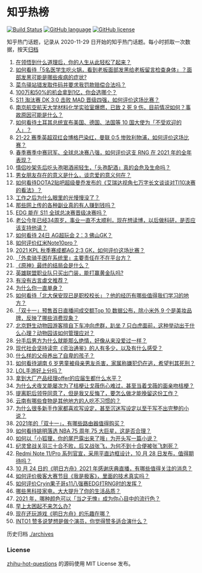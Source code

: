 # 知乎热榜
[![Build Status](https://github.com/ToWeLong/zhihu-hot-questions/workflows/CI/badge.svg)](https://github.com/ToWeLong/zhihu-hot-questions/actions)
[![GitHub language](https://img.shields.io/badge/language-golang-orange.svg)](https://golang.org/)
[![GitHub license](https://img.shields.io/github/license/ToWeLong/zhihu-hot-questions)](https://github.com/ToWeLong/zhihu-hot-questions/blob/main/LICENSE)

知乎热门话题，记录从 2020-11-29 日开始的知乎热门话题。每小时抓取一次数据，按天[归档](./archives)

<!-- BEGIN -->

1. [在领悟到什么道理后，你的人生从此轻松了起来？](https://www.zhihu.com/question/467881890)
1. [如何看待「5名医学生吃火锅，看到老板面部发黑给老板留言检查身体」？面部发黑可能是哪些疾病的症状?](https://www.zhihu.com/question/494004745)
1. [菜鸟驿站错发取件码并要求我罚款赔偿合法吗？](https://www.zhihu.com/question/452480144)
1. [100万和50%的机会拿到1亿，你会选哪个？](https://www.zhihu.com/question/58987559)
1. [S11 淘汰赛 DK 3:0 击败 MAD 晋级四强，如何评价这场比赛？](https://www.zhihu.com/question/494270228)
1. [南京航空航天大学材料化学实验室爆燃，已致 2 死 9 伤，目前情况如何？事故原因可能是什么？](https://www.zhihu.com/question/494272679)
1. [如何看待土耳其总统宣布美国、德国、法国等 10 国大使为「不受欢迎的人」？](https://www.zhihu.com/question/494197964)
1. [21-22 赛季英超双红会博格巴染红，曼联 0:5 惨败利物浦，如何评价这场比赛？](https://www.zhihu.com/question/494311142)
1. [春季赛季中赛冠军、全球总决赛八强，如何评价这支 RNG 在 2021 年的全年表现？](https://www.zhihu.com/question/494178468)
1. [情侣吵架先后吃头孢喝酒闹轻生，「头孢配酒」真的会危及生命吗？](https://www.zhihu.com/question/493904551)
1. [男女朋友存在的意义是什么，谈恋爱的意义何在？](https://www.zhihu.com/question/61467321)
1. [如何看待DOTA2贴吧超级曼乔发布的《艾瑞达视角七万字长文谈谈对TI10决赛的看法》？](https://www.zhihu.com/question/493991470)
1. [工作之后为什么眼里的光慢慢没了？](https://www.zhihu.com/question/487773577)
1. [那些网上传的各种副业真的有人赚到钱吗？](https://www.zhihu.com/question/440132708)
1. [EDG 能在 S11 全球总决赛晋级决赛吗？](https://www.zhihu.com/question/494177784)
1. [老公今年已经34周岁，事业一直不太顺利，现在想读博，以后做科研，是否应该支持他读？](https://www.zhihu.com/question/494041798)
1. [如何看待 24日 AG超玩会 2：3 佛山GK？](https://www.zhihu.com/question/494263564)
1. [如何评价红米Note10pro？](https://www.zhihu.com/question/461516679)
1. [2021 KPL 秋季赛成都AG 2:3  GK，如何评价这场比赛？](https://www.zhihu.com/question/494250308)
1. [「外卖骑手困在系统里」主要责任在不在平台方？](https://www.zhihu.com/question/492616357)
1. [《原神》最终的结局会是什么？](https://www.zhihu.com/question/481776328)
1. [英雄联盟职业队只买出门装，能打赢黄金队吗?](https://www.zhihu.com/question/481635969)
1. [有没有古言虐文推荐？](https://www.zhihu.com/question/481674081)
1. [为什么你一直单身？](https://www.zhihu.com/question/323752666)
1. [如何看待「北大保安现已是职校校长」？他的经历有哪些值得我们学习的地方？](https://www.zhihu.com/question/493822309)
1. [「双十一」预售首日直播间成交额Top 10 数据公布，除小米外 9 个是美妆品牌，反映了哪些消费现象？](https://www.zhihu.com/question/494032515)
1. [北京野生动物园游客擅自下车冲向虎群，趴坐 7 只白虎面前，这种举动出于什么心理？动物园该如何管理应对？](https://www.zhihu.com/question/494202611)
1. [分手后男方为什么就能那么绝情，好像从来没爱过一样？](https://www.zhihu.com/question/321500639)
1. [现代社会坚持读完《资治通鉴》的人有多少，以及有什么感受？](https://www.zhihu.com/question/278240384)
1. [什么样的父母养出了自卑的孩子？](https://www.zhihu.com/question/487647494)
1. [如何看待湖南 6 岁男童被母亲男友杀害，家属称嫌犯仍在逃，希望判其死刑？](https://www.zhihu.com/question/494037283)
1. [LOL手游好上分吗？](https://www.zhihu.com/question/492512804)
1. [拿到大厂产品经理offer的应届生都什么水平？](https://www.zhihu.com/question/321875211)
1. [为什么犬夜叉能屡次为了桔梗让戈薇伤心难过，甚至当着戈薇的面亲吻桔梗？](https://www.zhihu.com/question/490149706)
1. [提离职后领导同意了，但是我又反悔了，要怎么做才能挽留这份工作？](https://www.zhihu.com/question/487066647)
1. [云南有哪些食物是其他地方的人吃不习惯的？](https://www.zhihu.com/question/492113493)
1. [为什么很多新手作家都喜欢写设定，甚至沉迷写设定以至于写不出完整的小说？](https://www.zhihu.com/question/28896730)
1. [2021年的「双十一」，有哪些路由器值得购买？](https://www.zhihu.com/question/493370060)
1. [如何看待姚明落选 NBA 75 周年 75 大巨星，这是否合理？](https://www.zhihu.com/question/494078195)
1. [如何以「小狐狸，你的尾巴露出来了哦」为开头写一篇小说？](https://www.zhihu.com/question/492055493)
1. [纪灵曾战关羽三十合不败，后又战张飞，为何不到十合便被张飞刺死？](https://www.zhihu.com/question/68721731)
1. [Redmi Note 11/Pro 系列官宣，采用平直边框设计，10 月 28 日发布，值得期待吗？](https://www.zhihu.com/question/493440575)
1. [10 月 24 日的《明日方舟》2021 年感谢庆典直播，有哪些值得关注的消息？](https://www.zhihu.com/question/494281056)
1. [如何评价极客大赛节目《我是极客》，里面的技术真实吗？](https://www.zhihu.com/question/493139392)
1. [如何评价Cryin果子哥s11八强赛EDG打RNG时的发挥？](https://www.zhihu.com/question/494172539)
1. [哪些黑科技家电，大大提升了你的生活品质？](https://www.zhihu.com/question/494263580)
1. [2021 年，哪种颜色可以「当之无愧」成为你心目中的流行色？](https://www.zhihu.com/question/494263952)
1. [早上太困起不来怎么办?](https://www.zhihu.com/question/492932411)
1. [现在还玩游戏《明日方舟》的乐趣在哪？](https://www.zhihu.com/question/493556823)
1. [INTO1 赞多说梦想是做个演员，你觉得赞多适合演什么？](https://www.zhihu.com/question/493952864)

<!-- END -->

历史归档 [./archives](./archives)


### License
[zhihu-hot-questions](https://github.com/towelong/zhihu-hot-questions) 的源码使用 MIT License 发布。